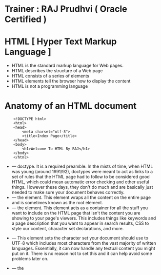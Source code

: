 # Trainer : RAJ Prudhvi ( Oracle Certified )
# HTML [ Hyper Text Markup Language ]
* HTML is the standard markup language for Web pages.
* HTML describes the structure of a Web page
* HTML consists of a series of elements
* HTML elements tell the browser how to display the content
* HTML is not a programming language

# Anatomy of an HTML document

        <!DOCTYPE html>
        <html>
        <head>
            <meta charset="utf-8">
            <title>Index Page</title>
        </head>
        <body>
            <h1>Welcome To HTML By RAJ</h1>
        </body>
        </html>

* <!DOCTYPE html> — doctype. It is a required preamble. In the mists of time, when HTML was young (around 1991/92), doctypes were meant to act as links to a set of rules that the HTML page had to follow to be considered good HTML, which could mean automatic error checking and other useful things. However these days, they don't do much and are basically just needed to make sure your document behaves correctly.

* <html></html> — the <html> element. This element wraps all the content on the entire page and is sometimes known as the root element.

* <head></head> — the <head> element. This element acts as a container for all the stuff you want to include on the HTML page that isn't the content you are showing to your page's viewers. This includes things like keywords and a page description that you want to appear in search results, CSS to style our content, character set declarations, and more.

* <meta charset="utf-8"> — This element sets the character set your document should use to UTF-8 which includes most characters from the vast majority of written languages. Essentially, it can now handle any textual content you might put on it. There is no reason not to set this and it can help avoid some problems later on.

* <title></title> — the <title> element. This sets the title of your page, which is the title that appears in the browser tab the page is loaded in. It is also used to describe the page when you bookmark/favorite it.

* <body></body> — the <body> element. This contains all the content that you want to show to web users when they visit your page, whether that's text, images, videos, games, playable audio tracks, or whatever else.

# The main parts of HTML element are as follows:

        <p>Welocome TO HTML</p>

* The opening tag: This consists of the name of the element (in this case, p), wrapped in opening and closing angle brackets. This states where the element begins or starts to take effect — in this case where the paragraph begins.
* The closing tag: This is the same as the opening tag, except that it includes a forward slash before the element name. This states where the element ends — in this case where the paragraph ends. Failing to add a closing tag is one of the standard beginner errors and can lead to strange results.
* The content: This is the content of the element, which in this case, is just text.
* The element: The opening tag, the closing tag, and the content together comprise the element.

        <p class="class1">Welocome TO HTML</p>

* Attributes contain extra information about the element that you don't want to appear in the actual content. Here, class is the attribute name and "class1" is the attribute value. The class attribute allows you to give the element a non-unique identifier that can be used to target it (and any other elements with the same class value) with style information and other things.

* An attribute should always have the following:

    * A space between it and the element name (or the previous attribute, if the element already has one or more attributes).
    * The attribute name followed by an equal sign.
    * The attribute value wrapped by opening and closing quotation marks.

# Nesting elements
* You can put elements inside other elements too — this is called nesting. 
* If we wanted to state that  "Welocome TO HTML By Raj Prudhvi", we could wrap the word "Raj Prudhvi" in a <strong> element, which means that the word is to be strongly emphasized
* 




